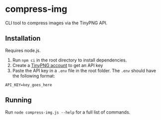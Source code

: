 # compress-img
CLI tool to compress images via the TinyPNG API.

## Installation
Requires node.js. 

1. Run `npm ci` in the root directory to install dependencies.
2. Create a [TinyPNG account](https://tinypng.com/developers) to get an API key
3. Paste the API key in a `.env` file in the root folder. The `.env` should have the following format:
```
API_KEY=key_goes_here
```


## Running
Run `node compress-img.js --help` for a full list of commands. 

